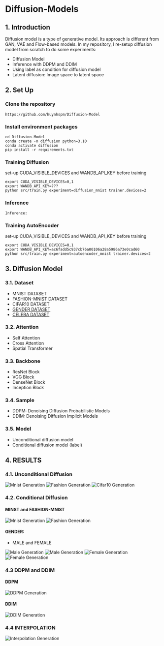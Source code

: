 # **Diffusion-Models**

## **1. Introduction**
Diffusion model is a type of generative model. Its approach is different from GAN, VAE and Flow-based models. In my repository, I re-setup diffusion model from scratch to do some experiments:
* Diffusion Model
* Inference with DDPM and  DDIM
* Using label as condition for diffusion model
* Latent diffusion: Image space to latent space

## **2. Set Up**
  ### **Clone the repository**
    https://github.com/huynhspm/Diffusion-Model
    
  ### **Install environment packages**
    cd Diffusion-Model
    conda create -n diffusion python=3.10
    conda activate diffusion 
    pip install -r requirements.txt

  ### **Training Diffusion**
  set-up CUDA_VISIBLE_DEVICES and WANDB_API_KEY before training
  
    export CUDA_VISIBLE_DEVICES=0,1
    export WANDB_API_KEY=???
    python src/train.py experiment=diffusion_mnist trainer.devices=2
  ### **Inference**
    Inference: 

  ### **Training AutoEncoder**
  set-up CUDA_VISIBLE_DEVICES and WANDB_API_KEY before training

    export CUDA_VISIBLE_DEVICES=0,1
    export WANDB_API_KEY=ac6fadd5c937cb76a00106a28a5986a73e0cad60
    python src/train.py experiment=autoencoder_mnist trainer.devices=2

## **3. Diffusion Model**
### **3.1. Dataset**
  - MNIST DATASET
  - FASHION-MNIST DATASET
  - CIFAR10 DATASET
  - [GENDER DATASET](https://www.kaggle.com/datasets/yasserhessein/gender-dataset)
  - [CELEBA DATASET](https://www.kaggle.com/datasets/badasstechie/celebahq-resized-256x256)
### **3.2. Attention**
  - Self Attention
  - Cross Attention
  - Spatial Transformer
### **3.3. Backbone**
  - ResNet Block
  - VGG Block
  - DenseNet Block
  - Inception Block
### **3.4. Sample**
  - DDPM: Denoising Diffusion Probabilistic Models
  - DDIM: Denoising Diffusion Implicit Models
### **3.5. Model**
  - Unconditional diffusion model
  - Conditional diffusion model (label)
## **4. RESULTS**
### **4.1. Unconditional Diffusion**
![Mnist Generation](results/MNIST/mnist_uncondition.png)
![Fashion Generation](results/FASHION/fashion_uncondition.jpg)
![Cifar10 Generation](results/CIFAR10/cifar10.jpg)    
### **4.2. Conditional Diffusion**
#### **MINST and FASHION-MNIST**
![Mnist Generation](results/MNIST/mnist_condition.jpg)
![Fashion Generation](results/FASHION/fashion_condition.jpg)
#### **GENDER**: 
- MALE and FEMALE

![Male Generation](results/GENDER/male.jpg)
![Male Generation](results/GENDER/male.gif)
![Female Generation](results/GENDER/female.jpg)
![Female Generation](results/GENDER/female.gif)
### **4.3 DDPM and DDIM**
#### **DDPM**
![DDPM Generation](results/GENDER/gender_ddpm.jpg)
#### **DDIM**
![DDIM Generation](results/GENDER/gender_ddim.jpg)
### **4.4 INTERPOLATION**
![Interpolation Generation](results/GENDER/interpolation.jpg)
